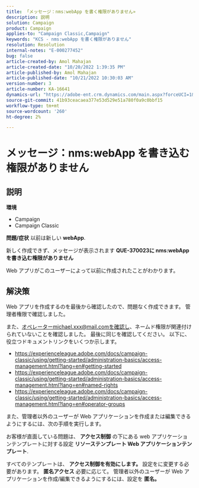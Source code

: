 ```yaml
---
title: 「メッセージ：nms:webApp を書く権限がありません»
description: 説明
solution: Campaign
product: Campaign
applies-to: "Campaign Classic,Campaign"
keywords: "KCS - nms:webApp を書く権限がありません"
resolution: Resolution
internal-notes: "E-000277452"
bug: false
article-created-by: Amol Mahajan
article-created-date: "10/20/2022 1:39:35 PM"
article-published-by: Amol Mahajan
article-published-date: "10/21/2022 10:30:03 AM"
version-number: 3
article-number: KA-16641
dynamics-url: "https://adobe-ent.crm.dynamics.com/main.aspx?forceUCI=1&pagetype=entityrecord&etn=knowledgearticle&id=e3766aa1-7c50-ed11-bba2-00224808664b"
source-git-commit: 41b93ceacaea377e53d529e51a780f0a9c0bbf15
workflow-type: tm+mt
source-wordcount: '260'
ht-degree: 2%

---
```


# メッセージ：nms:webApp を書き込む権限がありません

## 説明

<b>環境</b>
- Campaign
- Campaign Classic

<b>問題/症状</b>
以前は新しい <b>webApp</b>.

新しく作成できず、メッセージが表示されます <b>QUE-370023に nms:webApp を書き込む権限がありません</b>

Web アプリがこのユーザーによって以前に作成されたことがわかります。




## 解決策


Web アプリを作成するのを最後から確認したので、問題なく作成できます。 管理者権限で確認しました。

また、オペレーターmichael.xxx@mail.comを確認し、ネームド権限が関連付けられていないことを確認しました。 最後に同じを確認してください。 以下に、役立つドキュメントリンクをいくつか示します。

- https://experienceleague.adobe.com/docs/campaign-classic/using/getting-started/administration-basics/access-management.html?lang=en#getting-started
- https://experienceleague.adobe.com/docs/campaign-classic/using/getting-started/administration-basics/access-management.html?lang=en#named-rights
- https://experienceleague.adobe.com/docs/campaign-classic/using/getting-started/administration-basics/access-management.html?lang=en#operator-groups


また、管理者以外のユーザーが Web アプリケーションを作成または編集できるようにするには、次の手順を実行します。

お客様が直面している問題は、 <b>アクセス制御</b> の下にある web アプリケーションテンプレートに対する設定 <b>リソーステンプレート Web アプリケーションテンプレート</b>.

すべてのテンプレートは、 <b>アクセス制御を有効にします。</b> 設定をに変更する必要があります。 <b>匿名アクセス</b> 必要に応じて。 管理者以外のユーザーが Web アプリケーションを作成/編集できるようにするには、設定を <b>匿名。</b>
